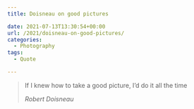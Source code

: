 ```yaml
---
title: Doisneau on good pictures

date: 2021-07-13T13:30:54+00:00
url: /2021/doisneau-on-good-pictures/
categories:
  - Photography
tags:
  - Quote

---
```

<!--kg-card-begin: html-->

<blockquote class="wp-block-quote is-style-large">
  <p>
    If I knew how to take a good picture, I&#8217;d do it all the time
  </p>
  
  <p>
    <cite>Robert Doisneau</cite>
  </p>
</blockquote>

<!--kg-card-end: html-->